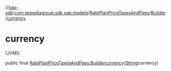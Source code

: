 //[xap-sdk](../../../../index.md)/[com.expediagroup.sdk.xap.models](../../index.md)/[RatePlanPriceTaxesAndFees](../index.md)/[Builder](index.md)/[currency](currency.md)

# currency

[JVM]\

public final [RatePlanPriceTaxesAndFees.Builder](index.md)[currency](currency.md)([String](https://docs.oracle.com/javase/8/docs/api/java/lang/String.html)currency)
